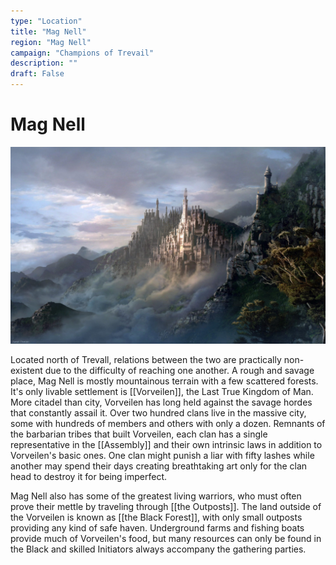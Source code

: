 ```yaml
---
type: "Location"
title: "Mag Nell"
region: "Mag Nell"
campaign: "Champions of Trevail"
description: ""
draft: False
---
```


# Mag Nell

<img class="special-img-class" src="resources/images/mag_nell.jpg" />

Located north of Trevall, relations between the two are practically non-existent due to the difficulty of reaching one another. A rough and savage place, Mag Nell is mostly mountainous terrain with a few scattered forests. It's only livable settlement is [[Vorveilen]], the Last True Kingdom of Man. More citadel than city, Vorveilen has long held against the savage hordes that constantly assail it. Over two hundred clans live in the massive city, some with hundreds of members and others with only a dozen. Remnants of the barbarian tribes that built Vorveilen, each clan has a single representative in the [[Assembly]] and their own intrinsic laws in addition to Vorveilen's basic ones. One clan might punish a liar with fifty lashes while another may spend their days creating breathtaking art only for the clan head to destroy it for being imperfect.
  
Mag Nell also has some of the greatest living warriors, who must often prove their mettle by traveling through [[the Outposts]]. The land outside of the Vorveilen is known as [[the Black Forest]], with only small outposts providing any kind of safe haven. Underground farms and fishing boats provide much of Vorveilen's food, but many resources can only be found in the Black and skilled Initiators always accompany the gathering parties.

